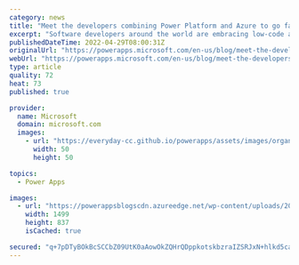 ```yaml
---
category: news
title: "Meet the developers combining Power Platform and Azure to go faster"
excerpt: "Software developers around the world are embracing low-code as a powerful part of their toolkit — they look at Power Platform as the next layer of abstraction that reduces repeated work, adds to their skill set, and lets them focus their coding energy on the problems that matter most. The increased level"
publishedDateTime: 2022-04-29T08:00:31Z
originalUrl: "https://powerapps.microsoft.com/en-us/blog/meet-the-developers-combining-power-platform-and-azure-to-go-faster/"
webUrl: "https://powerapps.microsoft.com/en-us/blog/meet-the-developers-combining-power-platform-and-azure-to-go-faster/"
type: article
quality: 72
heat: 73
published: true

provider:
  name: Microsoft
  domain: microsoft.com
  images:
    - url: "https://everyday-cc.github.io/powerapps/assets/images/organizations/microsoft.com-50x50.jpg"
      width: 50
      height: 50

topics:
  - Power Apps

images:
  - url: "https://powerappsblogscdn.azureedge.net/wp-content/uploads/2022/04/ProDevProfiles1.jpg"
    width: 1499
    height: 837
    isCached: true

secured: "q+7pDTyBOkBcSCCbZ09UtK0aAowOkZQHrQDppkotskbzraIZSRJxN+hlkd5ca9p8rAINQvetZXhkdiARn5BnQ8T7g3NhA3S3YfrAyyWI3zHgjRDZN9to6x2SHdDU/6zCamY5wkmol5C0oYDJHkbYRCQoUEBGX3QvLJ+G9b9LVu6K1fAsYWJ4wiEHjfrhFXhWn5Ancf5wQPrYQdMd7q2uNNY2WwkHI9rd9WxfTSuWaStPxBkQaF2Gr+hx+kfPyyL8xBBWpQgstNm/HVGyUXmdi5cikbZqmUUOigkMIIaU5UPD6Ego90PnlHzdRcnErWTTwjlb6eaHk3iQqW0wp35nV2X0MFRzx93Ukj3ykKTuJGk=;dVnpvkTPshbVcKy2erUZOw=="
---
```


